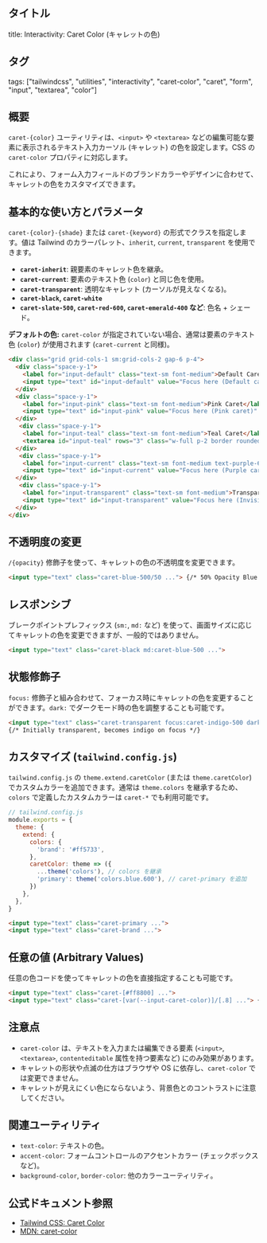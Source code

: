 ## タイトル
title: Interactivity: Caret Color (キャレットの色)

## タグ
tags: ["tailwindcss", "utilities", "interactivity", "caret-color", "caret", "form", "input", "textarea", "color"]

## 概要
`caret-{color}` ユーティリティは、`<input>` や `<textarea>` などの編集可能な要素に表示されるテキスト入力カーソル (キャレット) の色を設定します。CSS の `caret-color` プロパティに対応します。

これにより、フォーム入力フィールドのブランドカラーやデザインに合わせて、キャレットの色をカスタマイズできます。

## 基本的な使い方とパラメータ

`caret-{color}-{shade}` または `caret-{keyword}` の形式でクラスを指定します。値は Tailwind のカラーパレット、`inherit`, `current`, `transparent` を使用できます。

*   **`caret-inherit`**: 親要素のキャレット色を継承。
*   **`caret-current`**: 要素のテキスト色 (`color`) と同じ色を使用。
*   **`caret-transparent`**: 透明なキャレット (カーソルが見えなくなる)。
*   **`caret-black`, `caret-white`**
*   **`caret-slate-500`, `caret-red-600`, `caret-emerald-400` など**: 色名 + シェード。

**デフォルトの色:** `caret-color` が指定されていない場合、通常は要素のテキスト色 (`color`) が使用されます (`caret-current` と同様)。

```html
<div class="grid grid-cols-1 sm:grid-cols-2 gap-6 p-4">
  <div class="space-y-1">
    <label for="input-default" class="text-sm font-medium">Default Caret</label>
    <input type="text" id="input-default" value="Focus here (Default caret color)" class="w-full p-2 border rounded dark:bg-gray-800 dark:border-gray-700 focus:outline-none focus:ring-2 focus:ring-blue-500">
  </div>
  <div class="space-y-1">
    <label for="input-pink" class="text-sm font-medium">Pink Caret</label>
    <input type="text" id="input-pink" value="Focus here (Pink caret)" class="w-full p-2 border rounded dark:bg-gray-800 dark:border-gray-700 focus:outline-none focus:ring-2 focus:ring-pink-500 caret-pink-500">
  </div>
   <div class="space-y-1">
    <label for="input-teal" class="text-sm font-medium">Teal Caret</label>
    <textarea id="input-teal" rows="3" class="w-full p-2 border rounded dark:bg-gray-800 dark:border-gray-700 focus:outline-none focus:ring-2 focus:ring-teal-500 caret-teal-600">Focus inside this textarea (Teal caret)</textarea>
  </div>
   <div class="space-y-1">
    <label for="input-current" class="text-sm font-medium text-purple-600 dark:text-purple-400">Current Color Caret</label>
    <input type="text" id="input-current" value="Focus here (Purple caret)" class="w-full p-2 border rounded dark:bg-gray-800 dark:border-gray-700 focus:outline-none focus:ring-2 focus:ring-purple-500 caret-current text-purple-600 dark:text-purple-400">
  </div>
   <div class="space-y-1">
    <label for="input-transparent" class="text-sm font-medium">Transparent Caret</label>
    <input type="text" id="input-transparent" value="Focus here (Invisible caret)" class="w-full p-2 border rounded dark:bg-gray-800 dark:border-gray-700 focus:outline-none focus:ring-2 focus:ring-gray-500 caret-transparent">
  </div>
</div>
```

## 不透明度の変更

`/{opacity}` 修飾子を使って、キャレットの色の不透明度を変更できます。

```html
<input type="text" class="caret-blue-500/50 ..."> {/* 50% Opacity Blue Caret */}
```

## レスポンシブ

ブレークポイントプレフィックス (`sm:`, `md:` など) を使って、画面サイズに応じてキャレットの色を変更できますが、一般的ではありません。

```html
<input type="text" class="caret-black md:caret-blue-500 ...">
```

## 状態修飾子

`focus:` 修飾子と組み合わせて、フォーカス時にキャレットの色を変更することができます。`dark:` でダークモード時の色を調整することも可能です。

```html
<input type="text" class="caret-transparent focus:caret-indigo-500 dark:focus:caret-indigo-400 ...">
{/* Initially transparent, becomes indigo on focus */}
```

## カスタマイズ (`tailwind.config.js`)

`tailwind.config.js` の `theme.extend.caretColor` (または `theme.caretColor`) でカスタムカラーを追加できます。通常は `theme.colors` を継承するため、`colors` で定義したカスタムカラーは `caret-*` でも利用可能です。

```javascript
// tailwind.config.js
module.exports = {
  theme: {
    extend: {
      colors: {
        'brand': '#ff5733',
      },
      caretColor: theme => ({
        ...theme('colors'), // colors を継承
        'primary': theme('colors.blue.600'), // caret-primary を追加
      })
    },
  },
}
```

```html
<input type="text" class="caret-primary ...">
<input type="text" class="caret-brand ...">
```

## 任意の値 (Arbitrary Values)

任意の色コードを使ってキャレットの色を直接指定することも可能です。

```html
<input type="text" class="caret-[#ff8800] ...">
<input type="text" class="caret-[var(--input-caret-color)]/[.8] ..."> {/* CSS 変数と不透明度 */}
```

## 注意点

*   `caret-color` は、テキストを入力または編集できる要素 (`<input>`, `<textarea>`, `contenteditable` 属性を持つ要素など) にのみ効果があります。
*   キャレットの形状や点滅の仕方はブラウザや OS に依存し、`caret-color` では変更できません。
*   キャレットが見えにくい色にならないよう、背景色とのコントラストに注意してください。

## 関連ユーティリティ

*   `text-color`: テキストの色。
*   `accent-color`: フォームコントロールのアクセントカラー (チェックボックスなど)。
*   `background-color`, `border-color`: 他のカラーユーティリティ。

## 公式ドキュメント参照
*   [Tailwind CSS: Caret Color](https://tailwindcss.com/docs/caret-color)
*   [MDN: caret-color](https://developer.mozilla.org/en-US/docs/Web/CSS/caret-color)